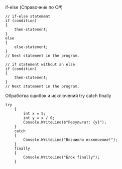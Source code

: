 if-else (Справочник по C#)

    // if-else statement
    if (condition)
    {
        then-statement;
    }
    else
    {
        else-statement;
    }
    // Next statement in the program.

    // if statement without an else
    if (condition)
    {
        then-statement;
    }
    // Next statement in the program.

Обработка ошибок и исключений try catch finally

    try
        {
            int x = 5;
            int y = x / 0;
            Console.WriteLine($"Результат: {y}");
        }
        catch
        {
            Console.WriteLine("Возникло исключение!");
        }
        finally
        {
            Console.WriteLine("Блок finally");
        }
